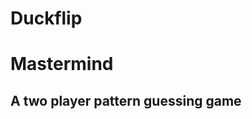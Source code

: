 # Duckflip
<!doctype html>
<html>
  <head>
    <title> Mastermind </title>
  </head>
  
  <body>
    <h1> Mastermind</h1>
     <h2> A two player pattern guessing game </h2>
  </body>
</html>
